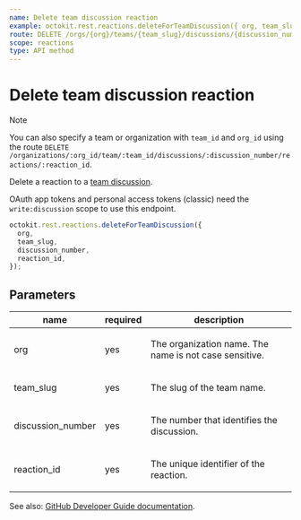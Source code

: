 ```yaml
---
name: Delete team discussion reaction
example: octokit.rest.reactions.deleteForTeamDiscussion({ org, team_slug, discussion_number, reaction_id })
route: DELETE /orgs/{org}/teams/{team_slug}/discussions/{discussion_number}/reactions/{reaction_id}
scope: reactions
type: API method
---
```


# Delete team discussion reaction

> [!NOTE]
> You can also specify a team or organization with `team_id` and `org_id` using the route `DELETE /organizations/:org_id/team/:team_id/discussions/:discussion_number/reactions/:reaction_id`.

Delete a reaction to a [team discussion](https://docs.github.com/rest/teams/discussions#get-a-discussion).

OAuth app tokens and personal access tokens (classic) need the `write:discussion` scope to use this endpoint.

```js
octokit.rest.reactions.deleteForTeamDiscussion({
  org,
  team_slug,
  discussion_number,
  reaction_id,
});
```

## Parameters

<table>
  <thead>
    <tr>
      <th>name</th>
      <th>required</th>
      <th>description</th>
    </tr>
  </thead>
  <tbody>
    <tr><td>org</td><td>yes</td><td>

The organization name. The name is not case sensitive.

</td></tr>
<tr><td>team_slug</td><td>yes</td><td>

The slug of the team name.

</td></tr>
<tr><td>discussion_number</td><td>yes</td><td>

The number that identifies the discussion.

</td></tr>
<tr><td>reaction_id</td><td>yes</td><td>

The unique identifier of the reaction.

</td></tr>
  </tbody>
</table>

See also: [GitHub Developer Guide documentation](https://docs.github.com/rest/reactions/reactions#delete-team-discussion-reaction).
